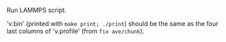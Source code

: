 Run LAMMPS script.

'v.bin' (printed with `make print; ./print`) should be the same as the four last columns of 'v.profile' (from `fix ave/chunk`).
